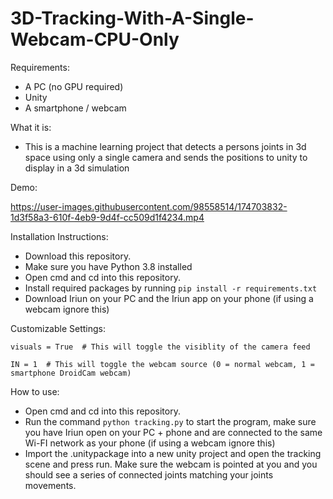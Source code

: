 # 3D-Tracking-With-A-Single-Webcam-CPU-Only

Requirements:
 - A PC (no GPU required)
 - Unity
 - A smartphone / webcam
 
 What it is:
 -  This is a machine learning project that detects a persons joints in 3d space using only a single camera and sends the positions to unity to display in a 3d simulation

 Demo:

https://user-images.githubusercontent.com/98558514/174703832-1d3f58a3-610f-4eb9-9d4f-cc509d1f4234.mp4

 Installation Instructions:
 
 - Download this repository.
 - Make sure you have Python 3.8 installed
 - Open cmd and cd into this repository.
 - Install required packages by running ``` pip install -r requirements.txt ```
 - Download Iriun on your PC and the Iriun app on your phone (if using a webcam ignore this)

 Customizable Settings:
 ```
 visuals = True  # This will toggle the visiblity of the camera feed

 IN = 1  # This will toggle the webcam source (0 = normal webcam, 1 = smartphone DroidCam webcam)
 ```

 How to use:
 
 - Open cmd and cd into this repository.
 - Run the command ``` python tracking.py ``` to start the program, make sure you have Iriun open on your PC + phone and are connected to the same Wi-FI network as your phone (if using a webcam ignore this)
 - Import the .unitypackage into a new unity project and open the tracking scene and press run. Make sure the webcam is pointed at you and you should see a series of connected joints matching your joints movements.
